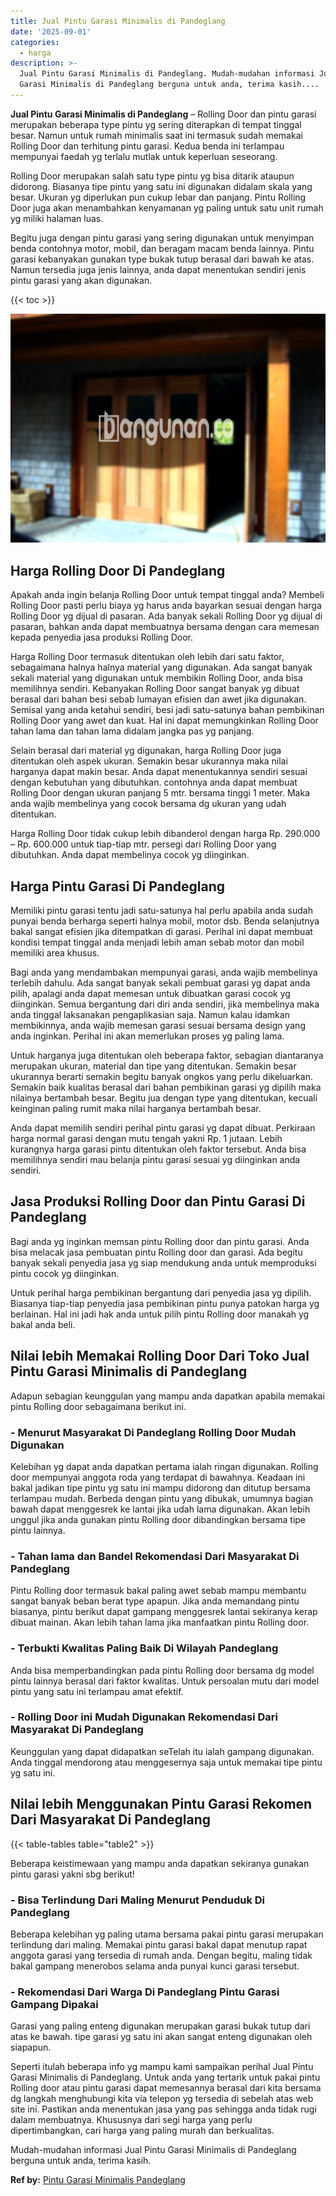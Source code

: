 ```yaml
---
title: Jual Pintu Garasi Minimalis di Pandeglang
date: '2025-09-01'
categories:
  - harga
description: >-
  Jual Pintu Garasi Minimalis di Pandeglang. Mudah-mudahan informasi Jual Pintu
  Garasi Minimalis di Pandeglang berguna untuk anda, terima kasih....
---
```


**Jual Pintu Garasi Minimalis di Pandeglang** – Rolling Door dan pintu garasi merupakan beberapa type pintu yg sering diterapkan di tempat tinggal besar. Namun untuk rumah minimalis saat ini termasuk sudah memakai Rolling Door dan terhitung pintu garasi. Kedua benda ini terlampau mempunyai faedah yg terlalu mutlak untuk keperluan seseorang.

Rolling Door merupakan salah satu type pintu yg bisa ditarik ataupun didorong. Biasanya tipe pintu yang satu ini digunakan didalam skala yang besar. Ukuran yg diperlukan pun cukup lebar dan panjang. Pintu Rolling Door juga akan menambahkan kenyamanan yg paling untuk satu unit rumah yg miliki halaman luas.

Begitu juga dengan pintu garasi yang sering digunakan untuk menyimpan benda contohnya motor, mobil, dan beragam macam benda lainnya. Pintu garasi kebanyakan gunakan type bukak tutup berasal dari bawah ke atas. Namun tersedia juga jenis lainnya, anda dapat menentukan sendiri jenis pintu garasi yang akan digunakan.

{{< toc >}}

![Jual Pintu Garasi Minimalis di Pandeglang](/images/pintu-garasi-61.png)

## Harga Rolling Door Di Pandeglang

Apakah anda ingin belanja Rolling Door untuk tempat tinggal anda? Membeli Rolling Door pasti perlu biaya yg harus anda bayarkan sesuai dengan harga Rolling Door yg dijual di pasaran. Ada banyak sekali Rolling Door yg dijual di pasaran, bahkan anda dapat membuatnya bersama dengan cara memesan kepada penyedia jasa produksi Rolling Door.

Harga Rolling Door termasuk ditentukan oleh lebih dari satu faktor, sebagaimana halnya halnya material yang digunakan. Ada sangat banyak sekali material yang digunakan untuk membikin Rolling Door, anda bisa memilihnya sendiri. Kebanyakan Rolling Door sangat banyak yg dibuat berasal dari bahan besi sebab lumayan efisien dan awet jika digunakan. Semisal yang anda ketahui sendiri, besi jadi satu-satunya bahan pembikinan Rolling Door yang awet dan kuat. Hal ini dapat memungkinkan Rolling Door tahan lama dan tahan lama didalam jangka pas yg panjang.

Selain berasal dari material yg digunakan, harga Rolling Door juga ditentukan oleh aspek ukuran. Semakin besar ukurannya maka nilai harganya dapat makin besar. Anda dapat menentukannya sendiri sesuai dengan kebutuhan yang dibutuhkan. contohnya anda dapat membuat Rolling Door dengan ukuran panjang 5 mtr. bersama tinggi 1 meter. Maka anda wajib membelinya yang cocok bersama dg ukuran yang udah ditentukan.

Harga Rolling Door tidak cukup lebih dibanderol dengan harga Rp. 290.000 – Rp. 600.000 untuk tiap-tiap mtr. persegi dari Rolling Door yang dibutuhkan. Anda dapat membelinya cocok yg diinginkan.

## Harga Pintu Garasi Di Pandeglang

Memiliki pintu garasi tentu jadi satu-satunya hal perlu apabila anda sudah punyai benda berharga seperti halnya mobil, motor dsb. Benda selanjutnya bakal sangat efisien jika ditempatkan di garasi. Perihal ini dapat membuat kondisi tempat tinggal anda menjadi lebih aman sebab motor dan mobil memiliki area khusus.

Bagi anda yang mendambakan mempunyai garasi, anda wajib membelinya terlebih dahulu. Ada sangat banyak sekali pembuat garasi yg dapat anda pilih, apalagi anda dapat memesan untuk dibuatkan garasi cocok yg diinginkan. Semua bergantung dari diri anda sendiri, jika membelinya maka anda tinggal laksanakan pengaplikasian saja. Namun kalau idamkan membikinnya, anda wajib memesan garasi sesuai bersama design yang anda inginkan. Perihal ini akan memerlukan proses yg paling lama.

Untuk harganya juga ditentukan oleh beberapa faktor, sebagian diantaranya merupakan ukuran, material dan tipe yang ditentukan. Semakin besar ukurannya berarti semakin begitu banyak ongkos yang perlu dikeluarkan. Semakin baik kualitas berasal dari bahan pembikinan garasi yg dipilih maka nilainya bertambah besar. Begitu jua dengan type yang ditentukan, kecuali keinginan paling rumit maka nilai harganya bertambah besar.

Anda dapat memilih sendiri perihal pintu garasi yg dapat dibuat. Perkiraan harga normal garasi dengan mutu tengah yakni Rp. 1 jutaan. Lebih kurangnya harga garasi pintu ditentukan oleh faktor tersebut. Anda bisa memilihnya sendiri mau belanja pintu garasi sesuai yg diinginkan anda sendiri.

## Jasa Produksi Rolling Door dan Pintu Garasi Di Pandeglang

Bagi anda yg inginkan memsan pintu Rolling door dan pintu garasi. Anda bisa melacak jasa pembuatan pintu Rolling door dan garasi. Ada begitu banyak sekali penyedia jasa yg siap mendukung anda untuk memproduksi pintu cocok yg diinginkan.

Untuk perihal harga pembikinan bergantung dari penyedia jasa yg dipilih. Biasanya tiap-tiap penyedia jasa pembikinan pintu punya patokan harga yg berlainan. Hal ini jadi hak anda untuk pilih pintu Rolling door manakah yg bakal anda beli.

## Nilai lebih Memakai Rolling Door Dari Toko Jual Pintu Garasi Minimalis di Pandeglang

Adapun sebagian keunggulan yang mampu anda dapatkan apabila memakai pintu Rolling door sebagaimana berikut ini.

### \- Menurut Masyarakat Di Pandeglang Rolling Door Mudah Digunakan

Kelebihan yg dapat anda dapatkan pertama ialah ringan digunakan. Rolling door mempunyai anggota roda yang terdapat di bawahnya. Keadaan ini bakal jadikan tipe pintu yg satu ini mampu didorong dan ditutup bersama terlampau mudah. Berbeda dengan pintu yang dibukak, umumnya bagian bawah dapat menggesrek ke lantai jika udah lama digunakan. Akan lebih unggul jika anda gunakan pintu Rolling door dibandingkan bersama tipe pintu lainnya.

### \- Tahan lama dan Bandel Rekomendasi Dari Masyarakat Di Pandeglang

Pintu Rolling door termasuk bakal paling awet sebab mampu membantu sangat banyak beban berat type apapun. Jika anda memandang pintu biasanya, pintu berikut dapat gampang menggesrek lantai sekiranya kerap dibuat mainan. Akan lebih tahan lama jika manfaatkan pintu Rolling door.

### \- Terbukti Kwalitas Paling Baik Di Wilayah Pandeglang

Anda bisa memperbandingkan pada pintu Rolling door bersama dg model pintu lainnya berasal dari faktor kwalitas. Untuk persoalan mutu dari model pintu yang satu ini terlampau amat efektif.

### \- Rolling Door ini Mudah Digunakan Rekomendasi Dari Masyarakat Di Pandeglang

Keunggulan yang dapat didapatkan seTelah itu ialah gampang digunakan. Anda tinggal mendorong atau menggesernya saja untuk memakai tipe pintu yg satu ini.

## Nilai lebih Menggunakan Pintu Garasi Rekomen Dari Masyarakat Di Pandeglang

{{< table-tables table="table2" >}}

Beberapa keistimewaan yang mampu anda dapatkan sekiranya gunakan pintu garasi yakni sbg berikut!

### \- Bisa Terlindung Dari Maling Menurut Penduduk Di Pandeglang

Beberapa kelebihan yg paling utama bersama pakai pintu garasi merupakan terlindung dari maling. Memakai pintu garasi bakal dapat menutup rapat anggota garasi yang tersedia di rumah anda. Dengan begitu, maling tidak bakal gampang menerobos selama anda punyai kunci garasi tersebut.

### \- Rekomendasi Dari Warga Di Pandeglang Pintu Garasi Gampang Dipakai

Garasi yang paling enteng digunakan merupakan garasi bukak tutup dari atas ke bawah. tipe garasi yg satu ini akan sangat enteng digunakan oleh siapapun.

Seperti itulah beberapa info yg mampu kami sampaikan perihal Jual Pintu Garasi Minimalis di Pandeglang. Untuk anda yang tertarik untuk pakai pintu Rolling door atau pintu garasi dapat memesannya berasal dari kita bersama dg langkah menghubungi kita via telepon yg tersedia di sebelah atas web site ini. Pastikan anda menentukan jasa yang pas sehingga anda tidak rugi dalam membuatnya. Khususnya dari segi harga yang perlu dipertimbangkan, cari harga yang paling murah dan berkualitas.

Mudah-mudahan informasi Jual Pintu Garasi Minimalis di Pandeglang berguna untuk anda, terima kasih.

**Ref by:** [Pintu Garasi Minimalis Pandeglang](https://id.wikipedia.org/wiki/Pintu)
